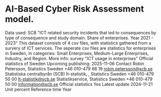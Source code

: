 # AI-Based Cyber Risk Assessment model.


Data used:
SCB "ICT related security incidents that led to consequences by type of consequence and study domain. Share of enterprises. Year 2021 - 2023"
This dataset consists of 4 csv files, with statistics gathered from a survery of ICT services. The seperate csv files are statistics for enterprises in Sweden, in categories: Small Enterprises, Medium-Large Enterprises, Industry, and Region.
More info: survey "ICT usage in enterprises"
Official statistics of Sweden
Upcoming publishing: 2025-11-06
Contact
Robin Petersson, Statistics Sweden
+46 010-479 68 19
robin.petersson@scb.se
Statistiska centralbyrån (SCB) It-statistik, , Statistics Sweden
+46 010-479 50 00
It-statistik@scb.se
Statistikservice, Statistics Sweden
+46 010-479 50 00
information@scb.se
Official statistics
Yes
Latest update
2024-11-21
Unit
percent
Reference time
Year